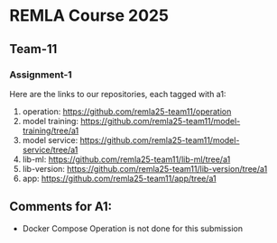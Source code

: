 # REMLA Course 2025  
## Team-11 
### Assignment-1  

Here are the links to our repositories, each tagged with a1:

1. operation: https://github.com/remla25-team11/operation
2. model training: https://github.com/remla25-team11/model-training/tree/a1
3. model service: https://github.com/remla25-team11/model-service/tree/a1
4. lib-ml: https://github.com/remla25-team11/lib-ml/tree/a1
5. lib-version: https://github.com/remla25-team11/lib-version/tree/a1
6. app: https://github.com/remla25-team11/app/tree/a1

## Comments for A1: 
- Docker Compose Operation is not done for this submission
